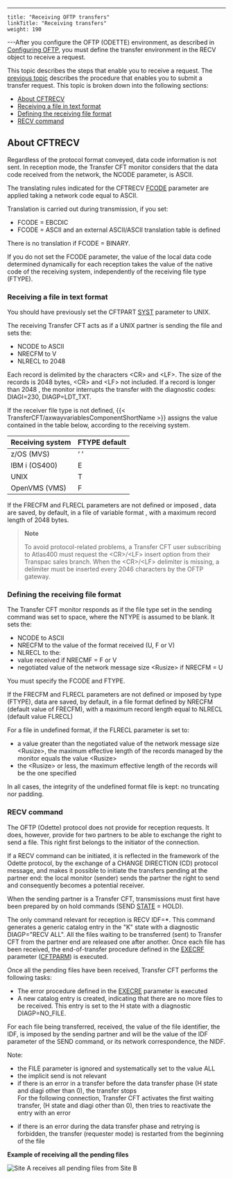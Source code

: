 ---
    title: "Receiving OFTP transfers"
    linkTitle: "Receiving transfers"
    weight: 190
---After you configure the OFTP (ODETTE) environment, as described in [Configuring
OFTP](../configuring_odette), you must define the transfer environment in the RECV
object to receive a request.

This topic describes the steps
that enable you to receive a request. The [previous
topic](../submitting_a_transfer_request) describes the procedure that enables you to submit a transfer
request. This topic is broken down into the following sections:

- [About
    CFTRECV](#About_CFTRECV)
- [Receiving
    a file in text format](#Receiving_a_file_in_text_format)
- [Defining
    the receiving file format](#Defining_the_receiving_file_format)
- [RECV
    command](#RECV_command)

<span id="About_CFTRECV"></span>

## About CFTRECV

Regardless of the protocol format conveyed, data code information is
not sent. In reception mode, the Transfer CFT monitor considers that the
data code received from the network, the NCODE parameter, is ASCII.

The translating rules indicated for the CFTRECV [FCODE](../../../c_intro_userinterfaces/command_summary/parameter_intro/fcode)
parameter are applied taking a network code equal to ASCII.

Translation is carried out during transmission, if you set:

- FCODE = EBCDIC
- FCODE = ASCII
    and an external ASCII/ASCII translation table is defined

There is no translation if FCODE = BINARY.

If you do not set the FCODE parameter, the value of the local data code
determined dynamically for each reception takes the value of the native
code of the receiving system, independently of the receiving file type
(FTYPE).

<span id="Receiving_a_file_in_text_format"></span>

### Receiving a file in text format

You should have previously set the CFTPART [SYST](../../../c_intro_userinterfaces/command_summary/parameter_intro/syst)
parameter to UNIX.

The receiving Transfer CFT acts as if a UNIX partner is sending
the file and sets the:

- NCODE to ASCII
- NRECFM to V
- NLRECL to 2048

Each record is delimited by the characters &lt;CR> and &lt;LF>.
The size of the records is 2048 bytes, &lt;CR> and &lt;LF> not included.
If a record is longer than 2048 , the monitor interrupts the transfer
with the diagnostic codes: DIAGI=230,
DIAGP=LDT_TXT.

If the receiver file type is not defined, {{< TransferCFT/axwayvariablesComponentShortName  >}} assigns the value
contained in the table below, according to the receiving system.


| Receiving system  | FTYPE default  |
| --- | --- |
| z/OS (MVS) | ‘ ’  |
| IBM i (OS400) | E  |
| UNIX  | T  |
| OpenVMS (VMS)  | F  |


If the FRECFM and FLRECL parameters are not defined or imposed , data
are saved, by default, in a file of variable format , with a maximum record
length of 2048 bytes.

> **Note**
>
> To avoid protocol-related
> problems, a Transfer CFT user subscribing to Atlas400 must request the
> &lt;CR>/&lt;LF> insert option from their Transpac sales branch.
> When the &lt;CR>/&lt;LF> delimiter is missing, a delimiter must
> be inserted every 2046 characters by the OFTP gateway.

<span id="Defining_the_receiving_file_format"></span>

### Defining the receiving file format

The Transfer CFT monitor responds as if the file type set in the sending
command was set to space, where the NTYPE is assumed to be blank. It sets
the:

- NCODE to ASCII
- NRECFM to the value
    of the format received (U, F or V)
- NLRECL to the:
- value received
    if NRECMF = F or V
- negotiated
    value of the network message size &lt;Rusize> if NRECFM = U

You must specify the FCODE and FTYPE.

If the FRECFM and FLRECL parameters are not defined or imposed by type
(FTYPE), data are saved, by default, in a file format defined by NRECFM
(default value of FRECFM), with a maximum record length equal to NLRECL
(default value FLRECL)

For a file in undefined format, if the FLRECL parameter is set to:

- a value greater
    than the negotiated value of the network message size &lt;Rusize>,
    the maximum effective length of the records managed by the monitor equals
    the value &lt;Rusize>
- the &lt;Rusize>
    or less, the maximum effective length of the records will be the one specified

In all cases, the integrity of the undefined format file is kept: no
truncating nor padding.

<span id="RECV_command"></span>

### RECV command

The OFTP (Odette) protocol does not provide for reception requests.
It does, however, provide for two partners to be able to exchange the
right to send a file. This right first belongs to the initiator of the
connection.

If a RECV command can be initiated, it is reflected in the framework
of the Odette protocol, by the exchange of a CHANGE DIRECTION (CD) protocol
message, and makes it possible to initiate the transfers pending at the
partner end: the local monitor (sender) sends the partner the right to
send and consequently becomes a potential receiver.

When the sending partner is a Transfer CFT, transmissions must
first have been prepared by on hold commands (SEND [STATE](../../../c_intro_userinterfaces/command_summary/parameter_intro/state)
= HOLD).

The only command relevant for reception is RECV IDF=\*. This command
generates a generic catalog entry in the "K" state with a diagnostic
DIAGP="RECV ALL". All the files waiting to be transferred (sent)
to Transfer CFT from the partner end are released one after another. Once
each file has been received, the end-of-transfer procedure defined in
the [EXECRF](../../../c_intro_userinterfaces/command_summary/parameter_intro/execrf) parameter
([CFTPARM](../../../admin_intro/admin_config_commands/cftparm_general_parameters#General_parameters__Start_here))
is executed.

Once all the pending files have been received, Transfer CFT performs
the following tasks:

- The error procedure
    defined in the [EXECRE](../../../c_intro_userinterfaces/command_summary/parameter_intro/execre)
    parameter is executed
- A new catalog entry
    is created, indicating that there are no more files to be received. This
    entry is set to the H state with a diagnostic DIAGP=NO_FILE.

For each file being transferred, received, the value of the file identifier,
the IDF, is imposed by the sending partner and will be the value of the
IDF parameter of the SEND command, or its network correspondence, the
NIDF.

Note:

- the FILE parameter
    is ignored and systematically set to the value ALL
- the implicit send
    is not relevant
- if there is an
    error in a transfer before the data transfer phase (H state and diagi
    other than 0), the transfer stops  
    For the following connection, Transfer CFT activates the first waiting
    transfer, (H state and diagi other than 0), then tries to reactivate the
    entry with an error

<!-- -->

- if there is an
    error during the data transfer phase and retrying is forbidden, the transfer
    (requester mode) is restarted from the beginning of the file

********Example of receiving all the pending
files********

![Site A receives all pending files from Site B](/Images/TransferCFT/Image1689.gif)
